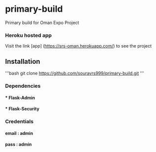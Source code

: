 # primary-build

Primary build for Oman Expo Project


### Heroku hosted app
Visit the link [app] (https://srs-oman.herokuapp.com/) to see the project

## Installation
'''bash
git clone https://github.com/souravrs999/primary-build.git
'''

### Dependencies

#### * Flask-Admin
#### * Flask-Security

### Credentials

#### email : admin
#### pass : admin
